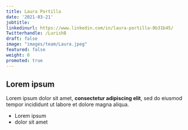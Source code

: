 ```yaml
---
title: Laura Portilla 
date: '2021-03-21'
jobtitle:
linkedinurl: https://www.linkedin.com/in/laura-portilla-8b31b45/
Twitterhandle: /LurishB
draft: false
image: "images/team/Laura.jpeg"
featured: false
weight: 0
promoted: true
---
```

## Lorem ipsum

Lorem ipsum dolor sit amet, **consectetur adipiscing elit**, sed do eiusmod tempor incididunt ut labore et dolore magna aliqua.

- Lorem ipsum
- dolor sit amet
